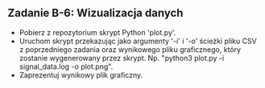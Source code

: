 ## Zadanie B-6: Wizualizacja danych
* Pobierz z repozytorium skrypt Python 'plot.py'.
* Uruchom skrypt przekazując jako argumenty '-i' i '-o' ścieżki pliku CSV z poprzedniego zadania oraz wynikowego pliku graficznego, który zostanie wygenerowany przez skrypt. Np. "python3 plot.py -i signal_data.log -o plot.png". 
* Zaprezentuj wynikowy plik graficzny. 
